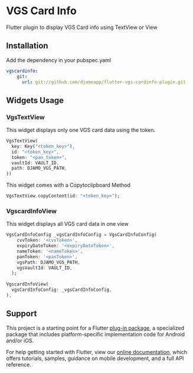 # VGS Card Info

Flutter plugin to display VGS Card info using TextView or View

## Installation
Add the dependency in your pubspec.yaml 

```yaml
vgscardinfo:
    git:
      url: git://github.com/djamoapp/flutter-vgs-cardinfo-plugin.git
```

## Widgets Usage
### VgsTextView 
This widget displays only one VGS card data using the token.
```dart
VgsTextView(
  key: Key("<token_key>"),
  id: "<token_key>",
  token: "<pan_token>",
  vaultId: VAULT_ID,
  path: DJAMO_VGS_PATH,
))
```
This widget comes with a Copytoclipboard Method
```dart
VgsTextView.copyContent(id: "<token_key>");

```

### VgscardInfoView
This widget displays all VGS card data in one view
```dart
VgsCardInfoConfig _vgsCardInfoConfig = VgsCardInfoConfig(
    cvvToken: '<cvvToken>',
    expiryDateToken: '<expiryDateToken>',
    nameToken: '<nameToken>',
    panToken: '<panToken>',
    vgsPath: DJAMO_VGS_PATH,
    vgsVaultId: VAULT_ID,
  );
  
VgscardInfoView(
  vgsCardInfoConfig: _vgsCardInfoConfig,
),
```
## Support
This project is a starting point for a Flutter
[plug-in package](https://flutter.dev/developing-packages/),
a specialized package that includes platform-specific implementation code for
Android and/or iOS.

For help getting started with Flutter, view our
[online documentation](https://flutter.dev/docs), which offers tutorials,
samples, guidance on mobile development, and a full API reference.

